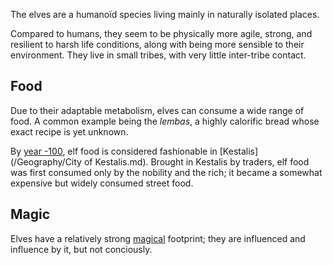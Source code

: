 The elves are a humanoïd species living mainly in naturally isolated places.

Compared to humans, they seem to be physically more agile, strong, and resilient to harsh life conditions, along with being more sensible to their environment.
They live in small tribes, with very little inter-tribe contact.

## Food
Due to their adaptable metabolism, elves can consume a wide range of food.
A common example being the *lembas*, a highly calorific bread whose exact recipe is yet unknown.


By [year -100](/Year/-100.md), elf food is considered fashionable in [Kestalis](/Geography/City of Kestalis.md).
Brought in Kestalis by traders, elf food was first consumed only by the nobility and the rich; it became a somewhat expensive but widely consumed street food.

## Magic
Elves have a relatively strong [magical](/Magic/Magic.md) footprint; they are influenced and influence by it, but not conciously.

